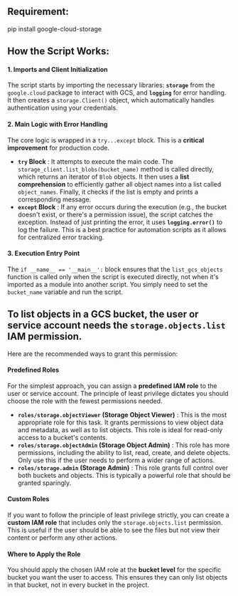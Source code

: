 ## Requirement:

pip install google-cloud-storage

## How the Script Works:

#### 1. Imports and Client Initialization

The script starts by importing the necessary libraries: **`storage`** from the `google.cloud` package to interact with GCS, and **`logging`** for error handling. It then creates a `storage.Client()` object, which automatically handles authentication using your credentials.

#### 2. Main Logic with Error Handling

The core logic is wrapped in a `try...except` block. This is a **critical improvement** for production code.

- **`try` Block** : It attempts to execute the main code. The `storage_client.list_blobs(bucket_name)` method is called directly, which returns an iterator of `Blob` objects. It then uses a **list comprehension** to efficiently gather all object names into a list called `object_names`. Finally, it checks if the list is empty and prints a corresponding message.
- **`except` Block** : If any error occurs during the execution (e.g., the bucket doesn't exist, or there's a permission issue), the script catches the exception. Instead of just printing the error, it uses **`logging.error()`** to log the failure. This is a best practice for automation scripts as it allows for centralized error tracking.

#### 3. Execution Entry Point

The `if __name__ == '__main__':` block ensures that the `list_gcs_objects` function is called only when the script is executed directly, not when it's imported as a module into another script. You simply need to set the `bucket_name` variable and run the script.

## To list objects in a GCS bucket, the user or service account needs the **`storage.objects.list`** IAM permission.

Here are the recommended ways to grant this permission:

#### Predefined Roles

For the simplest approach, you can assign a **predefined IAM role** to the user or service account. The principle of least privilege dictates you should choose the role with the fewest permissions needed.

- **`roles/storage.objectViewer` (Storage Object Viewer)** : This is the most appropriate role for this task. It grants permissions to view object data and metadata, as well as to list objects. This role is ideal for read-only access to a bucket's contents.
- **`roles/storage.objectAdmin` (Storage Object Admin)** : This role has more permissions, including the ability to list, read, create, and delete objects. Only use this if the user needs to perform a wider range of actions.
- **`roles/storage.admin` (Storage Admin)** : This role grants full control over both buckets and objects. This is typically a powerful role that should be granted sparingly.

#### Custom Roles

If you want to follow the principle of least privilege strictly, you can create a **custom IAM role** that includes only the `storage.objects.list` permission. This is useful if the user should be able to see the files but not view their content or perform any other actions.

#### Where to Apply the Role

You should apply the chosen IAM role at the **bucket level** for the specific bucket you want the user to access. This ensures they can only list objects in that bucket, not in every bucket in the project.

